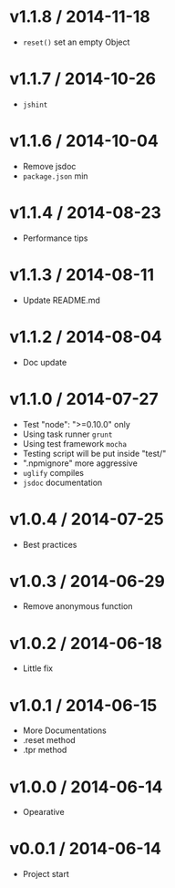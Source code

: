 v1.1.8 / 2014-11-18
==================

  * `reset()` set an empty Object

v1.1.7 / 2014-10-26
==================

  * `jshint`

v1.1.6 / 2014-10-04
==================

  * Remove jsdoc
  * `package.json` min

v1.1.4 / 2014-08-23
==================

  * Performance tips

v1.1.3 / 2014-08-11
==================

  * Update README.md

v1.1.2 / 2014-08-04
==================

  * Doc update

v1.1.0 / 2014-07-27
==================

  * Test "node": ">=0.10.0" only
  * Using task runner `grunt`
  * Using test framework `mocha`
  * Testing script will be put inside "test/"
  * ".npmignore" more aggressive
  * `uglify` compiles
  * `jsdoc` documentation

v1.0.4 / 2014-07-25
==================

  * Best practices

v1.0.3 / 2014-06-29
==================

  * Remove anonymous function

v1.0.2 / 2014-06-18
==================

  * Little fix

v1.0.1 / 2014-06-15
==================

  * More Documentations
  * .reset method
  * .tpr method

v1.0.0 / 2014-06-14
==================

  * Opearative

v0.0.1 / 2014-06-14
==================

  * Project start

